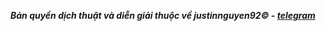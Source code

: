 ***Bản quyền dịch thuật và diễn giải thuộc về justinnguyen92&copy; - [telegram](https://t.me/justinnguyen92)***

